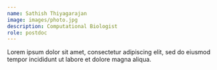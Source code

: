 ```yaml
---
name: Sathish Thiyagarajan
image: images/photo.jpg
description: Computational Biologist
role: postdoc
---
```


Lorem ipsum dolor sit amet, consectetur adipiscing elit, sed do eiusmod tempor incididunt ut labore et dolore magna aliqua.
